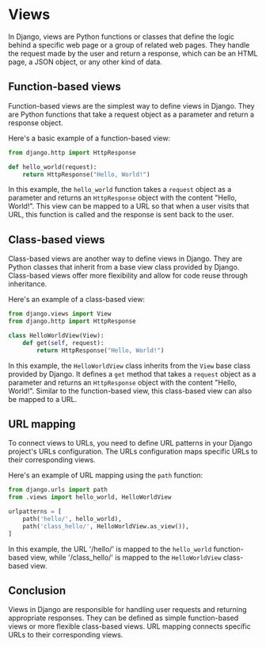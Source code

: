 # Views

In Django, views are Python functions or classes that define the logic behind a specific web page or a group of related web pages. They handle the request made by the user and return a response, which can be an HTML page, a JSON object, or any other kind of data.

## Function-based views

Function-based views are the simplest way to define views in Django. They are Python functions that take a request object as a parameter and return a response object. 

Here's a basic example of a function-based view:

```python
from django.http import HttpResponse

def hello_world(request):
    return HttpResponse("Hello, World!")
```

In this example, the `hello_world` function takes a `request` object as a parameter and returns an `HttpResponse` object with the content "Hello, World!". This view can be mapped to a URL so that when a user visits that URL, this function is called and the response is sent back to the user.

## Class-based views

Class-based views are another way to define views in Django. They are Python classes that inherit from a base view class provided by Django. Class-based views offer more flexibility and allow for code reuse through inheritance.

Here's an example of a class-based view:

```python
from django.views import View
from django.http import HttpResponse

class HelloWorldView(View):
    def get(self, request):
        return HttpResponse("Hello, World!")
```

In this example, the `HelloWorldView` class inherits from the `View` base class provided by Django. It defines a `get` method that takes a `request` object as a parameter and returns an `HttpResponse` object with the content "Hello, World!". Similar to the function-based view, this class-based view can also be mapped to a URL.

## URL mapping

To connect views to URLs, you need to define URL patterns in your Django project's URLs configuration. The URLs configuration maps specific URLs to their corresponding views.

Here's an example of URL mapping using the `path` function:

```python
from django.urls import path
from .views import hello_world, HelloWorldView

urlpatterns = [
    path('hello/', hello_world),
    path('class_hello/', HelloWorldView.as_view()),
]
```

In this example, the URL '/hello/' is mapped to the `hello_world` function-based view, while '/class_hello/' is mapped to the `HelloWorldView` class-based view.

## Conclusion

Views in Django are responsible for handling user requests and returning appropriate responses. They can be defined as simple function-based views or more flexible class-based views. URL mapping connects specific URLs to their corresponding views.